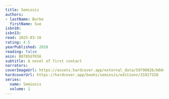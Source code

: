 ```yaml
---
title: Semiosis
authors:
- lastName: Burke
  firstName: Sue
isbn10:
isbn13:
read: 2025-03-16
rating: 4.5
yearPublished: 2018
reading: false
asin: B078SGTKS6
subtitle: A novel of first contact
narrators:
coverImageUrl: https://assets.hardcover.app/external_data/59790826/b0d42b0cf761926c669a35d1a157cc3767e1f5cf.jpeg
hardcoverUrl: https://hardcover.app/books/semiosis/editions/31927328
series:
  name: Semiosis
  volume: 1
---
```

